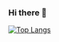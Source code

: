 ### Hi there 👋

[![Top Langs](https://github-readme-stats.vercel.app/api/top-langs/?username=JD12321)](https://github.com/anuraghazra/github-readme-stats)
